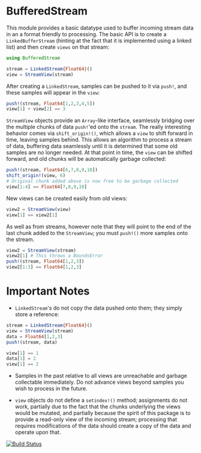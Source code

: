 # BufferedStream

This module provides a basic datatype used to buffer incoming stream data in an a format friendly to processing.  The basic API is to create a `LinkedBufferStream` (hinting at the fact that it is implemented using a linked list) and then create `views` on that stream:

```julia
using BufferedStream

stream = LinkedStream{Float64}()
view = StreamView(stream)
```

After creating a `LinkedStream`, samples can be pushed to it via `push!`, and these samples will appear in the `view`:

```julia
push!(stream, Float64[1,2,3,4,5])
view[1] + view[2] == 3
```

`StreamView` objects provide an `Array`-like interface, seamlessly bridging over the multiple chunks of data `push!`'ed onto the `stream`.  The really interesting behavior comes via `shift_origin!()`, which allows a `view` to shift forward in time, leaving samples behind.  This allows an algorithm to process a stream of data, buffering data seamlessly until it is determined that some old samples are no longer needed.  At that point in time, the `view` can be shifted forward, and old chunks will be automatically garbage collected:

```julia
push!(stream, Float64[6,7,8,9,10])
shift_origin!(view, 6)
# Original chunk added above is now free to be garbage collected
view[1:4] == Float64[7,8,9,10]
```

New views can be created easily from old views:
```julia
view2 = StreamView(view)
view[1] == view2[1]
```

As well as from streams, however note that they will point to the end of the last chunk added to the `StreamView`; you must `push!()` more samples onto the stream.
```julia
view2 = StreamView(stream)
view2[1] # This throws a BoundsError
push!(stream, Float64[1,2,3])
view2[1:3] == Float64[1,2,3]
```

# Important Notes

* `LinkedStream`'s do not copy the data pushed onto them; they simply store a reference:
```julia
stream = LinkedStream{Float64}()
view = StreamView(stream)
data = Float64[1,2,3]
push!(stream, data)

view[1] == 1
data[1] = 2
view[1] == 2
```

* Samples in the past relative to all views are unreachable and garbage collectable immediately.  Do not advance views beyond samples you wish to process in the future.

* `view` objects do not define a `setindex!()` method; assignments do not work, partially due to the fact that the chunks underlying the views would be mutated, and partially because the spirit of this package is to provide a read-only view of the incoming stream; processing that requires modifications of the data should create a copy of the data and operate upon that.

[![Build Status](https://travis-ci.org/staticfloat/BufferedStream.jl.svg?branch=master)](https://travis-ci.org/staticfloat/BufferedStream.jl)
